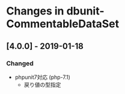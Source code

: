 # Changes in dbunit-CommentableDataSet

## [4.0.0] - 2019-01-18
### Changed
- phpunit7対応 (php-7.1)
  - 戻り値の型指定

